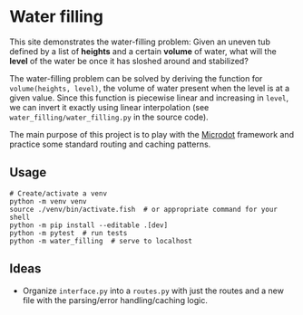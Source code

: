 # Water filling

This site demonstrates the water-filling problem: Given an uneven tub defined by
a list of **heights** and a certain **volume** of water, what will the **level**
of the water be once it has sloshed around and stabilized?

The water-filling problem can be solved by deriving the function for
`volume(heights, level)`, the volume of water present when the level is at a
given value. Since this function is piecewise linear and increasing in `level`,
we can invert it exactly using linear interpolation (see
`water_filling/water_filling.py` in the source code).

The main purpose of this project is to play with the
[Microdot](https://microdot.readthedocs.io/en/latest/index.html) framework and
practice some standard routing and caching patterns.

<!-- end_site_header -->

## Usage

```shell
# Create/activate a venv
python -m venv venv
source ./venv/bin/activate.fish  # or appropriate command for your shell
python -m pip install --editable .[dev]
python -m pytest  # run tests
python -m water_filling  # serve to localhost
```

## Ideas

- Organize `interface.py` into a `routes.py` with just the routes and a new file
  with the parsing/error handling/caching logic.
